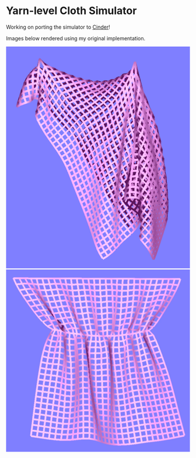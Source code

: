 # Yarn-level Cloth Simulator
Working on porting the simulator to [Cinder](https://libcinder.org/)!

Images below rendered using my original implementation.

![draped fabric](./screenshots/drape0.png)
![fabric with pulled thread](./screenshots/pulledthread.png)
